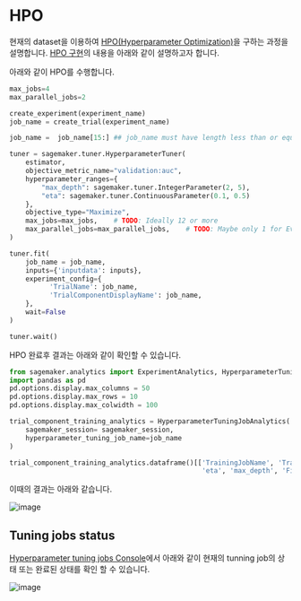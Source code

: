 # HPO

현재의 dataset을 이용하여 [HPO(Hyperparameter Optimization)](https://github.com/kyopark2014/ML-Algorithms/blob/main/hyperparameter-optimization.md)을 구하는 과정을 설명합니다. [HPO 구현](https://github.com/kyopark2014/aws-sagemaker/blob/main/training-basic/training-experiment-HPO.ipynb)의 내용을 아래와 같이 설명하고자 합니다.

아래와 같이 HPO를 수행합니다. 

```python
max_jobs=4    
max_parallel_jobs=2  

create_experiment(experiment_name)
job_name = create_trial(experiment_name)

job_name =  job_name[15:] ## job_name must have length less than or equal to 32 for HPO

tuner = sagemaker.tuner.HyperparameterTuner(
    estimator,
    objective_metric_name="validation:auc",
    hyperparameter_ranges={
        "max_depth": sagemaker.tuner.IntegerParameter(2, 5),
        "eta": sagemaker.tuner.ContinuousParameter(0.1, 0.5)
    },
    objective_type="Maximize",
    max_jobs=max_jobs,    # TODO: Ideally 12 or more
    max_parallel_jobs=max_parallel_jobs,    # TODO: Maybe only 1 for Event Engine, 2-3 if possible
)

tuner.fit(
    job_name = job_name,
    inputs={'inputdata': inputs},
    experiment_config={
          'TrialName': job_name,
          'TrialComponentDisplayName': job_name,
    },
    wait=False
)

tuner.wait()
```

HPO 완료후 결과는 아래와 같이 확인할 수 있습니다.

```python
from sagemaker.analytics import ExperimentAnalytics, HyperparameterTuningJobAnalytics
import pandas as pd
pd.options.display.max_columns = 50
pd.options.display.max_rows = 10
pd.options.display.max_colwidth = 100

trial_component_training_analytics = HyperparameterTuningJobAnalytics(
    sagemaker_session= sagemaker_session,
    hyperparameter_tuning_job_name=job_name
)

trial_component_training_analytics.dataframe()[['TrainingJobName', 'TrainingJobStatus', 
                                                'eta', 'max_depth', 'FinalObjectiveValue']]
```

이때의 결과는 아래와 같습니다. 

![image](https://user-images.githubusercontent.com/52392004/190898211-4c6c8801-1da4-43b4-8fc9-ce87cd33f9ad.png)



## Tuning jobs status

[Hyperparameter tuning jobs Console](https://ap-northeast-2.console.aws.amazon.com/sagemaker/home?region=ap-northeast-2#/hyper-tuning-jobs)에서 아래와 같이 현재의 tunning job의 상태 또는 완료된 상태를 확인 할 수 있습니다. 

![image](https://user-images.githubusercontent.com/52392004/190897794-bfae1e67-acae-4e81-b880-2d1fa85603cb.png)
